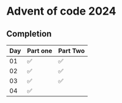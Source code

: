 # Advent of code 2024

## Completion

| Day | Part one | Part Two |
|-----|----------|----------|
| 01  | ✅       | ✅       |
| 02  | ✅       | ✅       |
| 03  | ✅       | ✅       |
| 04  | ✅       |        |